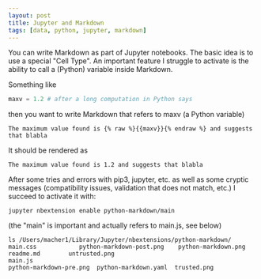 ```yaml
---
layout: post
title: Jupyter and Markdown 
tags: [data, python, jupyter, markdown] 
---
```


You can write Markdown as part of Jupyter notebooks. 
The basic idea is to use a special "Cell Type". 
An important feature I struggle to activate is the ability to call a (Python) variable inside Markdown. 

Something like
~~~ python
maxv = 1.2 # after a long computation in Python says
~~~


then you want to write Markdown that refers to maxv (a Python variable)
```
The maximum value found is {% raw %}{{maxv}}{% endraw %} and suggests that blabla
```

It should be rendered as 
```
The maximum value found is 1.2 and suggests that blabla
```

After some tries and errors with pip3, jupyter, etc. as well as some cryptic messages (compatibility issues, validation that does not match, etc.)
I succeed to activate it with:

```jupyter nbextension enable python-markdown/main```

(the "main" is important and actually refers to main.js, see below)

```
ls /Users/macher1/Library/Jupyter/nbextensions/python-markdown/
main.css			python-markdown-post.png	python-markdown.png		readme.md		 untrusted.png
main.js															 python-markdown-pre.png  python-markdown.yaml  trusted.png
```
 





